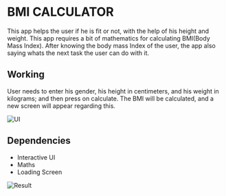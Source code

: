 # BMI CALCULATOR

This app helps the user if he is fit or not, with the help of his height and weight.
This app requires a bit of mathematics for calculating BMI(Body Mass Index). After knowing the body mass Index of the user, the app also saying whats the next task the user can do with it. 

## Working

User needs to enter his gender, his height in centimeters, and his weight in kilograms; and then press on calculate. The BMI will be calculated, and a new screen will appear regarding this.

![UI](https://user-images.githubusercontent.com/74729605/114315195-61abbf80-9b1b-11eb-912f-f23871975c98.jpeg)

## Dependencies

- Interactive UI
- Maths
- Loading Screen

![Result](https://user-images.githubusercontent.com/74729605/114315208-7d16ca80-9b1b-11eb-9eb1-4e02de0d0ae7.jpeg)
